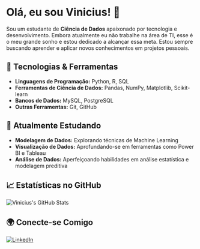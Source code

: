 # Olá, eu sou Vinicius! 👋

Sou um estudante de **Ciência de Dados** apaixonado por tecnologia e desenvolvimento. Embora atualmente eu não trabalhe na área de TI, esse é o meu grande sonho e estou dedicado a alcançar essa meta. Estou sempre buscando aprender e aplicar novos conhecimentos em projetos pessoais.

## 🔧 Tecnologias & Ferramentas
- **Linguagens de Programação:** Python, R, SQL
- **Ferramentas de Ciência de Dados:** Pandas, NumPy, Matplotlib, Scikit-learn
- **Bancos de Dados:** MySQL, PostgreSQL
- **Outras Ferramentas:** Git, GitHub

## 🌱 Atualmente Estudando
- **Modelagem de Dados:** Explorando técnicas de Machine Learning
- **Visualização de Dados:** Aprofundando-se em ferramentas como Power BI e Tableau
- **Análise de Dados:** Aperfeiçoando habilidades em análise estatística e modelagem preditiva

## 📈 Estatísticas no GitHub
![Vinicius's GitHub Stats](https://github-readme-stats.vercel.app/api?username=vinicius-santtana&show_icons=true&theme=radical)

## 🌍 Conecte-se Comigo
[![LinkedIn](https://img.shields.io/badge/LinkedIn-Connect-blue)](http://www.linkedin.com/in/vinicius-santana-neves-b39226241)
